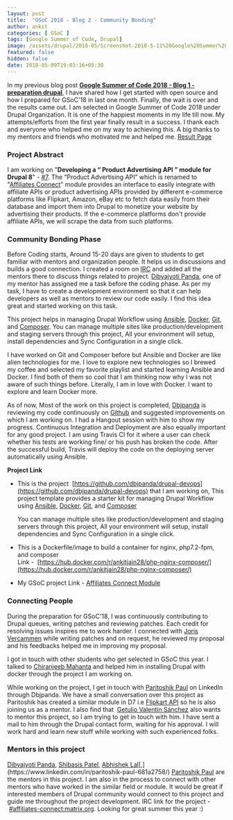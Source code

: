 ```yaml
---
layout: post
title:  "GSoC 2018 - Blog 2 - Community Bonding"
author: ankit
categories: [ GSoC ]
tags: [Google Summer of Code, Drupal]
image: /assets/drupal/2018-05/Screenshot-2018-5-11%20Google%20Summer%20of%20Code%284%29.png
featured: false
hidden: false
date: 2018-05-09T19:03:16+05:30
---
```


In my previous blog post **[Google Summer of Code 2018 - Blog 1 - preparation drupal](http://ankitjain28.me/google-summer-code-2018-blog-1-preparation-drupal)**, I have shared how I get started with open source and how I prepared for GSoC'18 in last one month. Finally, the wait is over and the results came out. I am selected in Google Summer of Code 2018 under Drupal Organization. It is one of the happiest moments in my life till now. My attempts/efforts from the first year finally result in a success. I thank each and everyone who helped me on my way to achieving this. A big thanks to my mentors and friends who motivated me and helped me. [Result Page](https://summerofcode.withgoogle.com/projects/#5167774817583104)

### **Project Abstract**

I am working on "**Developing a “ Product Advertising API ” module for Drupal 8**" - [#7](https://groups.drupal.org/node/518074). The “Product Advertising API” which is renamed to "[Affiliates Connect](https://www.drupal.org/project/affiliates_connect)" module provides an interface to easily integrate with affiliate APIs or product advertising APIs provided by different e-commerce platforms like Flipkart, Amazon, eBay etc to fetch data easily from their database and import them into Drupal to monetize your website by advertising their products. If the e-commerce platforms don't provide affiliate APIs, we will scrape the data from such platforms.

### **Community** **Bonding Phase**

Before Coding starts, Around 15-20 days are given to students to get familiar with mentors and organization people. It helps us in discussions and builds a good connection. I created a room on [IRC](#affiliates-connect:matrix.org) and added all the mentors there to discuss things related to project. [Dibyajyoti Panda](https://www.drupal.org/u/dbjpanda), one of my mentor has assigned me a task before the coding phase. As per my task, I have to create a development environment so that it can help developers as well as mentors to review our code easily. I find this idea great and started working on this task.

This project helps in managing Drupal Workflow using [Ansible](https://www.ansible.com/), [Docker](https://docker.com/), [Git](https://git-scm.com/), and [Composer](https://getcomposer.org/). You can manage multiple sites like production/development and staging servers through this project, All your environment will setup, install dependencies and Sync Configuration in a single click.

I have worked on Git and Composer before but Ansible and Docker are like alien technologies for me. I love to explore new technologies so I brewed my coffee and selected my favorite playlist and started learning Ansible and Docker. I find both of them so cool that I am thinking now why I was not aware of such things before. Literally, I am in love with Docker. I want to explore and learn Docker more.

As of now, Most of the work on this project is completed, [Dbjpanda](https://www.drupal.org/u/dbjpanda) is reviewing my code continuously on [Github](https://github.com/dbjpanda/drupal-devops) and suggested improvements on which I am working on. I had a Hangout session with him to show my progress. Continuous Integration and Deployment are also equally important for any good project. I am using Travis CI for it where a user can check whether his tests are working fine/ or his push has broken the code. After the successful build, Travis will deploy the code on the deploying server automatically using Ansible.

**Project Link**

*   This is the project  [https://github.com/dbjpanda/drupal-devops](https://github.com/dbjpanda/drupal-devops) that I am working on, This project template provides a starter kit for managing Drupal Workflow using [Ansible](https://www.ansible.com/), [Docker](https://docker.com/), [Git](https://git-scm.com/), and [Composer](https://getcomposer.org/)

    You can manage multiple sites like production/development and staging servers through this project, All your environment will setup, install dependencies and Sync Configuration in a single click.

*   This is a Dockerfile/image to build a container for nginx, php7.2-fpm, and composer  
    Link -  [https://hub.docker.com/r/ankitjain28/php-nginx-composer/](https://hub.docker.com/r/ankitjain28/php-nginx-composer/)

*   My GSoC project Link - [Affiliates Connect Module](https://www.drupal.org/project/affiliates_connect)

### **Connecting People**

During the preparation for GSoC'18, I was continuously contributing to Drupal queues, writing patches and reviewing patches. Each credit for resolving issues inspires me to work harder. I connected with [Joris Vercammen](https://www.drupal.org/u/borisson_) while writing patches and on request, he reviewed my proposal and his feedbacks helped me in improving my proposal.

I got in touch with other students who get selected in GSoC this year. I talked to [Chiranjeeb Mahanta](https://www.drupal.org/u/chiranjeeb2410) and helped him in installing Drupal with docker through the project I am working on.

While working on the project, I get in touch with [Paritoshik Paul](https://www.linkedin.com/in/paritoshik-paul-681a2758/) on LinkedIn through Dbjpanda. We have a small conversation over this project as Paritoshik has created a similar module in D7 i.e [Flipkart API](https://www.drupal.org/sandbox/paritoshikpaul/2709737) so he is also joining us as a mentor. I also find that  [Getulio Valentin Sánchez](https://www.drupal.org/u/gvso) also wants to mentor this project, so I am trying to get in touch with him. I have sent a mail to him through the Drupal contact form, waiting for his approval. I will work hard and learn new stuff while working with such experienced folks.

### **Mentors in this project**

[Dibyajyoti Panda](https://www.drupal.org/u/dbjpanda)[,](https://www.drupal.org/u/shibasisp) [Shibasis Patel](https://www.drupal.org/u/shibasisp)[,](https://www.drupal.org/u/lal_) [Abhishek Lal](https://www.drupal.org/u/lal_)[,](https://www.linkedin.com/in/paritoshik-paul-681a2758/) [Paritoshik Paul](https://www.linkedin.com/in/paritoshik-paul-681a2758/) are the mentors in this project. I am also in the process to connect with other mentors who have worked in the similar field or module. It would be great if interested members of Drupal community would connect to this project and guide me throughout the project development. IRC link for the project - <span><span dir="auto"><span>[#affiliates-connect:matrix.org](#affiliates-connect:matrix.org)</span></span></span>. Looking for great summer this year :)